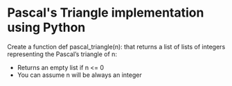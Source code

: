 # Pascal's Triangle implementation using Python

Create a function def pascal_triangle(n): that returns a list of lists of integers representing the Pascal’s triangle of n:

- Returns an empty list if n <= 0
- You can assume n will be always an integer